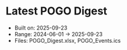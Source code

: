# Latest POGO Digest
- Built on: 2025-09-23
- Range: 2024-06-01 → 2025-09-23
- Files: POGO_Digest.xlsx, POGO_Events.ics
